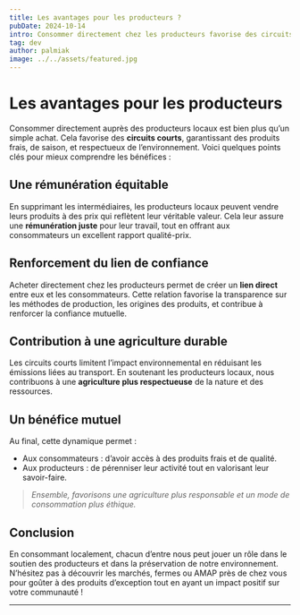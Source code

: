 ```yaml
---
title: Les avantages pour les producteurs ?
pubDate: 2024-10-14
intro: Consommer directement chez les producteurs favorise des circuits courts, garantissant des produits frais et de saison tout en soutenant l'économie locale. Pour les producteurs, cela assure une juste rémunération et renforce le lien de confiance avec les consommateurs. Ensemble, nous contribuons à une agriculture plus durable et responsable.
tag: dev
author: palmiak
image: ../../assets/featured.jpg
---
```


# Les avantages pour les producteurs

Consommer directement auprès des producteurs locaux est bien plus qu’un simple achat. Cela favorise des **circuits courts**, garantissant des produits frais, de saison, et respectueux de l’environnement. Voici quelques points clés pour mieux comprendre les bénéfices :

## Une rémunération équitable

En supprimant les intermédiaires, les producteurs locaux peuvent vendre leurs produits à des prix qui reflètent leur véritable valeur. Cela leur assure une **rémunération juste** pour leur travail, tout en offrant aux consommateurs un excellent rapport qualité-prix.

## Renforcement du lien de confiance

Acheter directement chez les producteurs permet de créer un **lien direct** entre eux et les consommateurs. Cette relation favorise la transparence sur les méthodes de production, les origines des produits, et contribue à renforcer la confiance mutuelle.

## Contribution à une agriculture durable

Les circuits courts limitent l’impact environnemental en réduisant les émissions liées au transport. En soutenant les producteurs locaux, nous contribuons à une **agriculture plus respectueuse** de la nature et des ressources.

## Un bénéfice mutuel

Au final, cette dynamique permet :
- Aux consommateurs : d’avoir accès à des produits frais et de qualité.
- Aux producteurs : de pérenniser leur activité tout en valorisant leur savoir-faire.

> *Ensemble, favorisons une agriculture plus responsable et un mode de consommation plus éthique.*

## Conclusion

En consommant localement, chacun d’entre nous peut jouer un rôle dans le soutien des producteurs et dans la préservation de notre environnement. N’hésitez pas à découvrir les marchés, fermes ou AMAP près de chez vous pour goûter à des produits d’exception tout en ayant un impact positif sur votre communauté !

---

